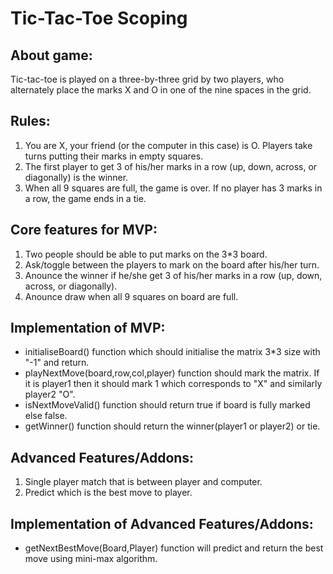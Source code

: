# Tic-Tac-Toe Scoping

## About game:
Tic-tac-toe is played on a three-by-three grid by two players, who alternately place the marks X and O in one of the nine spaces in the grid.

## Rules:
1. You are X, your friend (or the computer in this case) is O. Players take turns putting their marks in empty squares. 
2. The first player to get 3 of his/her marks in a row (up, down, across, or diagonally) is the winner.
3. When all 9 squares are full, the game is over. If no player has 3 marks in a row, the game ends in a tie. 

## Core features for MVP:
1. Two people should be able to put marks on the 3*3 board. 
2. Ask/toggle between the players to mark on the board after his/her turn.
3. Anounce the winner if he/she get 3 of his/her marks in a row (up, down, across, or diagonally).
4. Anounce draw when all 9 squares on board are full. 
   
## Implementation of MVP:
- initialiseBoard() function which should initialise the matrix 3*3 size with "-1" and return.
- playNextMove(board,row,col,player) function should mark the matrix. If it is player1 then it should mark 1 which corresponds to "X" and similarly player2 "O".
- isNextMoveValid() function should return true if board is fully marked else false.
- getWinner() function should return the winner(player1 or player2) or tie. 

## Advanced Features/Addons:
1. Single player match that is between player and computer.
2. Predict which is the best move to player.


## Implementation of Advanced Features/Addons:
- getNextBestMove(Board,Player) function will predict and return the best move using mini-max algorithm. 

